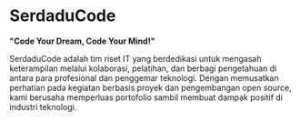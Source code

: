 # SerdaduCode
**"Code Your Dream, Code Your Mind!"**

SerdaduCode adalah tim riset IT yang berdedikasi untuk mengasah keterampilan melalui kolaborasi, pelatihan, dan berbagi pengetahuan di antara para profesional dan penggemar teknologi. Dengan memusatkan perhatian pada kegiatan berbasis proyek dan pengembangan open source, kami berusaha memperluas portofolio sambil membuat dampak positif di industri teknologi.
